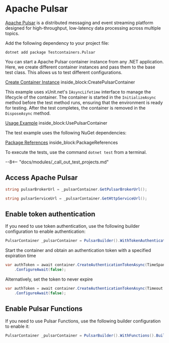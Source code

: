 # Apache Pulsar

[Apache Pulsar](https://pulsar.apache.org/) is a distributed messaging and event streaming platform designed for high-throughput, low-latency data processing across multiple topics.

Add the following dependency to your project file:

```console title="NuGet"
dotnet add package Testcontainers.Pulsar
```

You can start a Apache Pulsar container instance from any .NET application. Here, we create different container instances and pass them to the base test class. This allows us to test different configurations.

<!--codeinclude-->
[Create Container Instance](../../tests/Testcontainers.Pulsar.Tests/PulsarContainerTest.cs) inside_block:CreatePulsarContainer
<!--/codeinclude-->

This example uses xUnit.net's `IAsyncLifetime` interface to manage the lifecycle of the container. The container is started in the `InitializeAsync` method before the test method runs, ensuring that the environment is ready for testing. After the test completes, the container is removed in the `DisposeAsync` method.

<!--codeinclude-->
[Usage Example](../../tests/Testcontainers.Pulsar.Tests/PulsarContainerTest.cs) inside_block:UsePulsarContainer
<!--/codeinclude-->

The test example uses the following NuGet dependencies:

<!--codeinclude-->
[Package References](../../tests/Testcontainers.Pulsar.Tests/Testcontainers.Pulsar.Tests.csproj) inside_block:PackageReferences
<!--/codeinclude-->

To execute the tests, use the command `dotnet test` from a terminal.

--8<-- "docs/modules/_call_out_test_projects.md"

## Access Apache Pulsar

```csharp title="Gets the Pulsar broker URL"
string pulsarBrokerUrl = _pulsarContainer.GetPulsarBrokerUrl();
```

```csharp title="Gets the Pulsar service URL"
string pulsarServiceUrl = _pulsarContainer.GetHttpServiceUrl();
```

## Enable token authentication

If you need to use token authentication, use the following builder configuration to enable authentication:

```csharp
PulsarContainer _pulsarContainer = PulsarBuilder().WithTokenAuthentication().Build();
```

Start the container and obtain an authentication token with a specified expiration time

```csharp
var authToken = await container.CreateAuthenticationTokenAsync(TimeSpan.FromHours(1))
    .ConfigureAwait(false);
```

Alternatively, set the token to never expire

```csharp
var authToken = await container.CreateAuthenticationTokenAsync(Timeout.InfiniteTimeSpan)
    .ConfigureAwait(false);
```

## Enable Pulsar Functions

If you need to use Pulsar Functions, use the following builder configuration to enable it:

```csharp
PulsarContainer _pulsarContainer = PulsarBuilder().WithFunctions().Build();
```